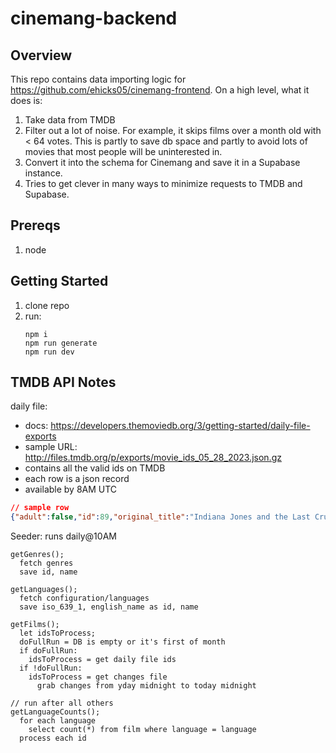 # cinemang-backend

## Overview

This repo contains data importing logic for https://github.com/ehicks05/cinemang-frontend. On a high level, what it does is:

1. Take data from TMDB
3. Filter out a lot of noise. For example, it skips films over a month old with < 64 votes. This is partly to save db space and partly to avoid lots of movies that most people will be uninterested in.
2. Convert it into the schema for Cinemang and save it in a Supabase instance.
5. Tries to get clever in many ways to minimize requests to TMDB and Supabase.

## Prereqs

1. node

## Getting Started

1. clone repo
2. run:
   ```
   npm i
   npm run generate
   npm run dev
   ```

## TMDB API Notes

daily file:

- docs: https://developers.themoviedb.org/3/getting-started/daily-file-exports
- sample URL: http://files.tmdb.org/p/exports/movie_ids_05_28_2023.json.gz
- contains all the valid ids on TMDB
- each row is a json record
- available by 8AM UTC

```json
// sample row
{"adult":false,"id":89,"original_title":"Indiana Jones and the Last Crusade","popularity":41.495,"video":false}
```

Seeder: runs daily@10AM

```
getGenres();
  fetch genres
  save id, name
```

```
getLanguages();
  fetch configuration/languages
  save iso_639_1, english_name as id, name
```

```
getFilms();
  let idsToProcess;
  doFullRun = DB is empty or it's first of month
  if doFullRun:
    idsToProcess = get daily file ids
  if !doFullRun:
    idsToProcess = get changes file
      grab changes from yday midnight to today midnight
```

```
// run after all others
getLanguageCounts();
  for each language
    select count(*) from film where language = language
  process each id
```
